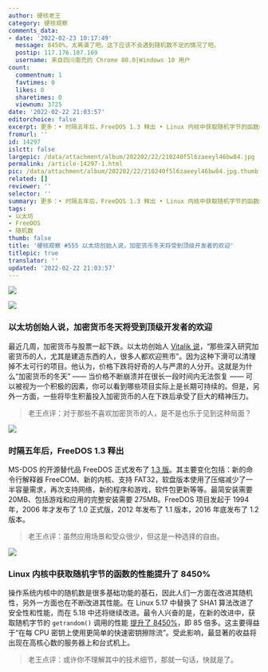 ```yaml
---
author: 硬核老王
category: 硬核观察
comments_data:
- date: '2022-02-23 10:17:49'
  message: 8450%，太离谱了吧。这下应该不会遇到随机数不足的情况了吧。
  postip: 117.176.107.169
  username: 来自四川南充的 Chrome 80.0|Windows 10 用户
count:
  commentnum: 1
  favtimes: 0
  likes: 0
  sharetimes: 0
  viewnum: 3725
date: '2022-02-22 21:03:57'
editorchoice: false
excerpt: 更多：• 时隔五年后，FreeDOS 1.3 释出 • Linux 内核中获取随机字节的函数的性能提升了 8450%
fromurl: ''
id: 14297
islctt: false
largepic: /data/attachment/album/202202/22/210240f5l6zaeeyl46bw84.jpg
permalink: /article-14297-1.html
pic: /data/attachment/album/202202/22/210240f5l6zaeeyl46bw84.jpg.thumb.jpg
related: []
reviewer: ''
selector: ''
summary: 更多：• 时隔五年后，FreeDOS 1.3 释出 • Linux 内核中获取随机字节的函数的性能提升了 8450%
tags:
- 以太坊
- FreeDOS
- 随机数
thumb: false
title: '硬核观察 #555 以太坊创始人说，加密货币冬天将受到顶级开发者的欢迎'
titlepic: true
translator: ''
updated: '2022-02-22 21:03:57'
---
```


![](/data/attachment/album/202202/22/210240f5l6zaeeyl46bw84.jpg)


![](/data/attachment/album/202202/22/210256p12d2rktnvdqq8pp.jpg)


### 以太坊创始人说，加密货币冬天将受到顶级开发者的欢迎


最近几周，加密货币与股票一起下跌。以太坊创始人 [Vitalik 说](https://markets.businessinsider.com/news/currencies/crypto-winter-ethereum-bitcoin-blockchain-technology-markets-investors-price-developers-2022-2)，“那些深入研究加密货币的人，尤其是建造东西的人，很多人都欢迎熊市”。因为这种下滑可以清理掉不太可行的项目。他认为，价格下跌将好奇的人与严肃的人分开。这就是为什么“加密货币的冬天” —— 当价格不断崩溃并在很长一段时间内无法恢复 —— 可以被视为一个积极的因素，你可以看到哪些项目实际上是长期可持续的。但是，另外一方面，一些将毕生积蓄投入加密货币的人在下跌后承受了巨大的精神压力。



> 
> 老王点评：对于那些不喜欢加密货币的人，是不是也乐于见到这种局面？
> 
> 
> 


![](/data/attachment/album/202202/22/210310k8yyz8siiiil3ol9.jpg)


### 时隔五年后，FreeDOS 1.3 释出


MS-DOS 的开源替代品 FreeDOS 正式发布了 [1.3 版](https://sourceforge.net/p/freedos/news/2022/02/freedos-13/)。其主要变化包括：新的命令行解释器 FreeCOM、新的内核、支持 FAT32，软盘版本使用了压缩减少了一半容量需求，再次支持网络，新的程序和游戏，软件包更新等等。最简安装需要 20MB、包括游戏和应用的完整安装需要 275MB。FreeDOS 项目发起于 1994 年，2006 年才发布了 1.0 正式版，2012 年发布了 1.1 版本，2016 年底发布了 1.2 版本。



> 
> 老王点评：虽然应用场景和受众很少，但这是一种选择的自由。
> 
> 
> 


![](/data/attachment/album/202202/22/210335wfkfgw2yff5588rd.jpg)


### Linux 内核中获取随机字节的函数的性能提升了 8450%


操作系统内核中的随机数是很多基础功能的基石，因此人们一方面在改进其随机性，另外一方面也在不断改进其性能。在 Linux 5.17 中替换了 SHA1 算法改进了安全性和性能，而在 5.18 中还将继续改进。最令人兴奋的是，在新的改进中，获取随机字节的 `getrandom()` 调用的性能 [提升了 8450%](https://www.phoronix.com/scan.php?page=news_item&px=Linux-getrandom-8450p)，即 85 倍多。这主要得益于“在每 CPU 密钥上使用更简单的快速密钥擦除流”。受此影响，最显著的收益将出现在高核心数的服务器上和台式机上。



> 
> 老王点评：或许你不理解其中的技术细节，那就一句话，快就是了。
> 
> 
>